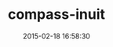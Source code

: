 ---
layout: post
title:  "compass-inuit"
repo:   "stephenway/compass-intuit"
date:   2015-02-18 16:58:30
gemurl: http://github.com/stephenway/compass-intuit
---